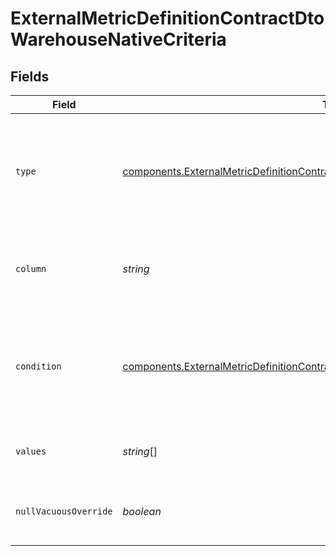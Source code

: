 # ExternalMetricDefinitionContractDtoWarehouseNativeCriteria


## Fields

| Field                                                                                                                                                                                    | Type                                                                                                                                                                                     | Required                                                                                                                                                                                 | Description                                                                                                                                                                              |
| ---------------------------------------------------------------------------------------------------------------------------------------------------------------------------------------- | ---------------------------------------------------------------------------------------------------------------------------------------------------------------------------------------- | ---------------------------------------------------------------------------------------------------------------------------------------------------------------------------------------- | ---------------------------------------------------------------------------------------------------------------------------------------------------------------------------------------- |
| `type`                                                                                                                                                                                   | [components.ExternalMetricDefinitionContractDtoWarehouseNativeFunnelEventsType](../../models/components/externalmetricdefinitioncontractdtowarehousenativefunneleventstype.md)           | :heavy_check_mark:                                                                                                                                                                       | Type of event criterion for filtering metrics. Options include `value`, `metadata`, `user`, and `user_custom`.                                                                           |
| `column`                                                                                                                                                                                 | *string*                                                                                                                                                                                 | :heavy_minus_sign:                                                                                                                                                                       | Optional column specifying which data attribute to filter on.                                                                                                                            |
| `condition`                                                                                                                                                                              | [components.ExternalMetricDefinitionContractDtoWarehouseNativeFunnelEventsCondition](../../models/components/externalmetricdefinitioncontractdtowarehousenativefunneleventscondition.md) | :heavy_check_mark:                                                                                                                                                                       | sql_filter, start_withs, ends_with, and after_exposure are only applicable in Warehouse Native                                                                                           |
| `values`                                                                                                                                                                                 | *string*[]                                                                                                                                                                               | :heavy_minus_sign:                                                                                                                                                                       | Optional array of values for the criterion to match against.                                                                                                                             |
| `nullVacuousOverride`                                                                                                                                                                    | *boolean*                                                                                                                                                                                | :heavy_minus_sign:                                                                                                                                                                       | If true, overrides null values in criterion evaluation.                                                                                                                                  |